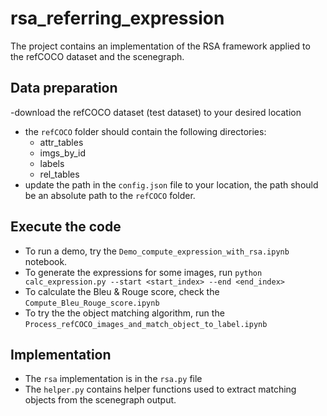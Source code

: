 # rsa_referring_expression

The project contains an implementation of the RSA framework applied to the refCOCO dataset and the scenegraph.

## Data preparation
  -download the refCOCO dataset (test dataset) to your desired location
  - the `refCOCO` folder should contain the following directories:
    - attr_tables
    - imgs_by_id
    - labels
    - rel_tables
  - update the path in the `config.json` file to your location, the path should be an absolute path to the `refCOCO` folder.
  
## Execute the code
  - To run a demo, try the `Demo_compute_expression_with_rsa.ipynb` notebook.
  - To generate the expressions for some images, run `python calc_expression.py --start <start_index> --end <end_index>`
  - To calculate the Bleu & Rouge score, check the `Compute_Bleu_Rouge_score.ipynb`
  - To try the the object matching algorithm, run the `Process_refCOCO_images_and_match_object_to_label.ipynb`


## Implementation
  - The `rsa` implementation is in the `rsa.py` file
  - The `helper.py` contains helper functions used to extract matching objects from the scenegraph output.
